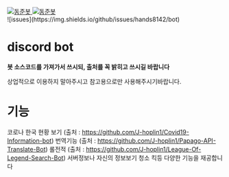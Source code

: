 <a href="https://top.gg/bot/695546577263132674" >
  <img src="https://top.gg/api/widget/status/695546577263132674.svg" alt="동준봇" />
</a>
<a href="https://top.gg/bot/695546577263132674" >
  <img src="https://top.gg/api/widget/lib/695546577263132674.svg" alt="동준봇" />
</a>
<br/>
![issues](https://img.shields.io/github/issues/hands8142/bot)

# discord bot

**봇 소스코드를 가져가서 쓰시되, 출처를 꼭 밝히고 쓰시길 바랍니다**

상업적으로 이용하지 말아주시고 참고용으로만 사용해주시기바랍니다.


# 기능
코로나 한국 현황 보기 (출처 : https://github.com/J-hoplin1/Covid19-Information-bot) 번역기능 (출처 : https://github.com/J-hoplin1/Papago-API-Translate-Bot) 롤전적 (출처 : https://github.com/J-hoplin1/League-Of-Legend-Search-Bot) 서버정보나 자신의 정보보기 청소 킥등 다양한 기능을 재공합니다

